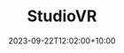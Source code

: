 ---
title: "StudioVR"
date: 2023-09-22T12:02:00+10:00
url: "/studio/"
menu:
  footer_primary:
    weight: 2
description: "Hey, this is still in the works. Please come back later."
image: ""
---